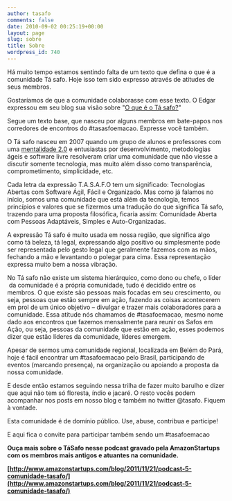 ```yaml
---
author: tasafo
comments: false
date: 2010-09-02 00:25:19+00:00
layout: page
slug: sobre
title: Sobre
wordpress_id: 740
---
```


Há muito tempo estamos sentindo falta de um texto que defina o que é a comunidade Tá safo. Hoje isso tem sido expresso através de atitudes de seus membros.




Gostaríamos de que a comunidade colaborasse com esse texto. O Edgar expressou em seu blog sua visão sobre "[O que é o Tá safo?](http://edgarsilva.com.br/2009/11/30/tasafo/)"




Segue um texto base, que nasceu por alguns membros em bate-papos nos corredores de encontros do #tasasfoemacao. Expresse você também.




O Tá safo nasceu em 2007 quando um grupo de alunos e professores com uma [mentalidade 2.0](http://blog.seatecnologia.com.br/2009/01/12/manifesto-2-0) e entusiastas por desenvolvimento, metodologias ágeis e software livre resolveram criar uma comunidade que não viesse a discutir somente tecnologia, mas muito além disso como transparência, comprometimento, simplicidade, etc.




Cada letra da expressão T.A.S.A.F.O tem um significado: Tecnologias Abertas com Software Ágil, Fácil e Organizado. Mas como já falamos no início, somos uma comunidade que está além da tecnologia, temos princípios e valores que se fizermos uma tradução do que significa Tá safo, trazendo para uma proposta filosófica, ficaria assim: Comunidade Aberta com Pessoas Adaptáveis, Simples e Auto-Organizadas.




A expressão Tá safo é muito usada em nossa região, que significa algo como tá beleza, tá legal, expressando algo positivo ou simplesmente pode ser representada pelo gesto legal que geralmente fazemos com as mãos, fechando a mão e levantando o polegar para cima. Essa representação expressa muito bem a nossa vibração.




No Tá safo não existe um sistema hierárquico, como dono ou chefe, o líder  da comunidade é a própria comunidade, tudo é decidido entre os membros. O que existe são pessoas mais focadas em seu crescimento, ou seja, pessoas que estão sempre em ação, fazendo as coisas acontecerem em prol de um único objetivo – divulgar e trazer mais colaboradores para a comunidade. Essa atitude nós chamamos de #tasafoemacao, mesmo nome dado aos encontros que fazemos mensalmente para reunir os Safos em Ação, ou seja, pessoas da comunidade que estão em ação, esses podemos dizer que estão líderes da comunidade, líderes emergem.




Apesar de sermos uma comunidade regional, localizada em Belém do Pará, hoje é fácil encontrar um #tasafoemacao pelo Brasil, participando de eventos (marcando presença), na organização ou apoiando a proposta da nossa comunidade.




E desde então estamos seguindo nessa trilha de fazer muito barulho e dizer que aqui não tem só floresta, índio e jacaré. O resto vocês podem acompanhar nos posts em nosso blog e também no twitter @tasafo. Fiquem à vontade.




Esta comunidade é de domínio público. Use, abuse, contribua e participe!




E aqui fica o convite para participar também sendo um #tasafoemacao







**Ouça mais sobre o TáSafo nesse podcast gravado pela AmazonStartups com os membros mais antigos e atuantes na comunidade.**




**[http://www.amazonstartups.com/blog/2011/11/21/podcast-5-comunidade-tasafo/](http://www.amazonstartups.com/blog/2011/11/21/podcast-5-comunidade-tasafo/)**
